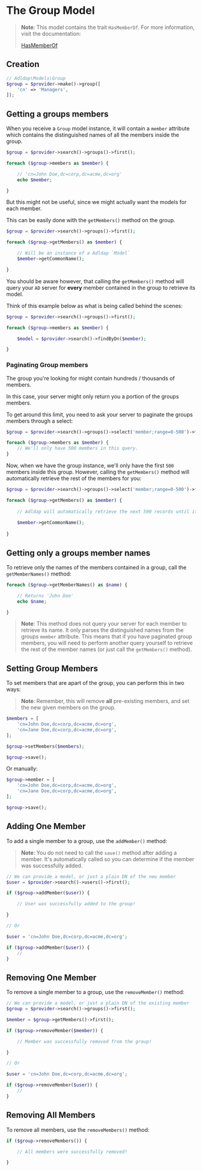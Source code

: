 # The Group Model

> **Note**: This model contains the trait `HasMemberOf`.
> For more information, visit the documentation:
>
> [HasMemberOf](traits/has-member-of.md)

## Creation

```php
// Adldap\Models\Group
$group = $provider->make()->group([
    'cn' => 'Managers',
]);
```

## Getting a groups members

When you receive a `Group` model instance, it will contain a `member`
attribute which contains the distinguished names of all
the members inside the group.

```php
$group = $provider->search()->groups()->first();

foreach ($group->members as $member) {

    // 'cn=John Doe,dc=corp,dc=acme,dc=org'
    echo $member;

}
```

But this might not be useful, since we might actually want the models for each member.

This can be easily done with the `getMembers()` method on the group.

```php
$group = $provider->search()->groups()->first();

foreach ($group->getMembers() as $member) {

    // Will be an instance of a Adldap `Model`
    $member->getCommonName();

}
```

You should be aware however, that calling the `getMembers()` method will
query your `AD` server for **every** member contained in
the group to retrieve its model.

Think of this example below as what is being called behind the scenes:

```php
$group = $provider->search()->groups()->first();

foreach ($group->members as $member) {

    $model = $provider->search()->findByDn($member);

}
```

### Paginating Group members

The group you're looking for might contain hundreds / thousands of members.

In this case, your server might only return you a portion of the groups members.

To get around this limit, you need to ask your server to paginate the groups members through a select:

```php
$group = $provider->search()->groups()->select('member;range=0-500')->first();

foreach ($group->members as $member) {
    // We'll only have 500 members in this query.
}
```

Now, when we have the group instance, we'll only have the first `500` members inside this group. However, calling the `getMembers()` method will automatically retrieve the rest of the members for you:

```php
$group = $provider->search()->groups()->select('member;range=0-500')->first();

foreach ($group->getMembers() as $member) {
    
    // Adldap will automatically retrieve the next 500 records until it's retrieved all records.
    
    $member->getCommonName();
    
}
```

## Getting only a groups member names

To retrieve only the names of the members contained in a group, call the `getMemberNames()` method:

```php
foreach ($group->getMemberNames() as $name) {

    // Returns 'John Doe' 
    echo $name;

}
```

> **Note**: This method does not query your server for each member to retrieve its name. It
> only parses the distinguished names from the groups `member` attribute. This means that
> if you have paginated group members, you will need to perform another query yourself
> to retrieve the rest of the member names (or just call the `getMembers()` method).

## Setting Group Members

To set members that are apart of the group, you can perform this in two ways:

> **Note**: Remember, this will remove **all** pre-existing members, and set the new given members on the group.

```php
$members = [
    'cn=John Doe,dc=corp,dc=acme,dc=org',
    'cn=Jane Doe,dc=corp,dc=acme,dc=org',
];

$group->setMembers($members);

$group->save();
```

Or manually:

```php
$group->member = [
    'cn=John Doe,dc=corp,dc=acme,dc=org',
    'cn=Jane Doe,dc=corp,dc=acme,dc=org',
];

$group->save();
```

## Adding One Member

To add a single member to a group, use the `addMember()` method:

> **Note**: You do not need to call the `save()` method after adding a
> member. It's automatically called so you can determine
> if the member was successfully added.

```php
// We can provide a model, or just a plain DN of the new member
$user = $provider->search()->users()->first();

if ($group->addMember($user)) {

    // User was successfully added to the group!

}

// Or

$user = 'cn=John Doe,dc=corp,dc=acme,dc=org';

if ($group->addMember($user)) {
    //
}
```

## Removing One Member

To remove a single member to a group, use the `removeMember()` method:

```php
// We can provide a model, or just a plain DN of the existing member
$group = $provider->search()->groups()->first();

$member = $group->getMembers()->first();

if ($group->removeMember($member)) {

    // Member was successfully removed from the group!

}

// Or

$user = 'cn=John Doe,dc=corp,dc=acme,dc=org';

if ($group->removeMember($user)) {
    //
}
```

## Removing All Members

To remove all members, use the `removeMembers()` method:

```php
if ($group->removeMembers()) {

    // All members were successfully removed!

}
```
